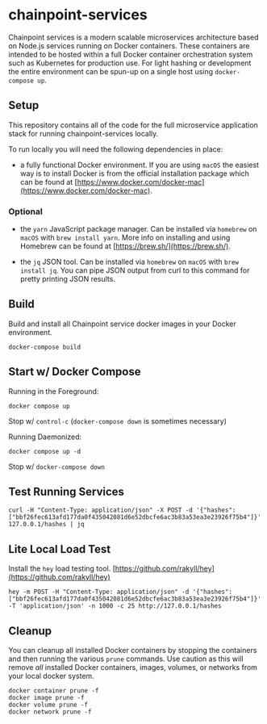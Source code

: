 # chainpoint-services

Chainpoint services is a modern scalable microservices architecture
based on Node.js services running on Docker containers. These containers
are intended to be hosted within a full Docker container orchestration
system such as Kubernetes for production use. For light hashing or
development the entire environment can be spun-up on a single host
using `docker-compose up`.

## Setup

This repository contains all of the code for the full microservice
application stack for running chainpoint-services locally.

To run locally you will need the following dependencies in place:

- a fully functional Docker environment. If you are using `macOS` the easiest way is to install Docker is from the official installation package which can be found at [https://www.docker.com/docker-mac](https://www.docker.com/docker-mac).

### Optional

- the `yarn` JavaScript package manager. Can be installed via `homebrew` on `macOS` with `brew install yarn`. More info on installing and using
Homebrew can be found at [https://brew.sh/](https://brew.sh/).

- the `jq` JSON tool. Can be installed via `homebrew` on `macOS` with `brew install jq`. You can pipe JSON output from curl to this command for pretty printing JSON results.

## Build

Build and install all Chainpoint service docker images in your Docker
environment.

```
docker-compose build
```

## Start w/ Docker Compose

Running in the Foreground:

```
docker compose up
```

Stop w/ `control-c` (`docker-compose down` is sometimes necessary)


Running Daemonized:

```
docker compose up -d
```

Stop w/ `docker-compose down`

## Test Running Services

```
curl -H "Content-Type: application/json" -X POST -d '{"hashes": ["bbf26fec613afd177da0f435042081d6e52dbcfe6ac3b83a53ea3e23926f75b4"]}' 127.0.0.1/hashes | jq
```

## Lite Local Load Test

Install the `hey` load testing tool. [https://github.com/rakyll/hey](https://github.com/rakyll/hey)

```
hey -m POST -H "Content-Type: application/json" -d '{"hashes": ["bbf26fec613afd177da0f435042081d6e52dbcfe6ac3b83a53ea3e23926f75b4"]}' -T 'application/json' -n 1000 -c 25 http://127.0.0.1/hashes

```

## Cleanup

You can cleanup all installed Docker containers by stopping
the containers and then running the various `prune` commands.
Use caution as this will remove *all* installed Docker containers,
images, volumes, or networks from your local docker system.

```
docker container prune -f
docker image prune -f
docker volume prune -f
docker network prune -f
```
